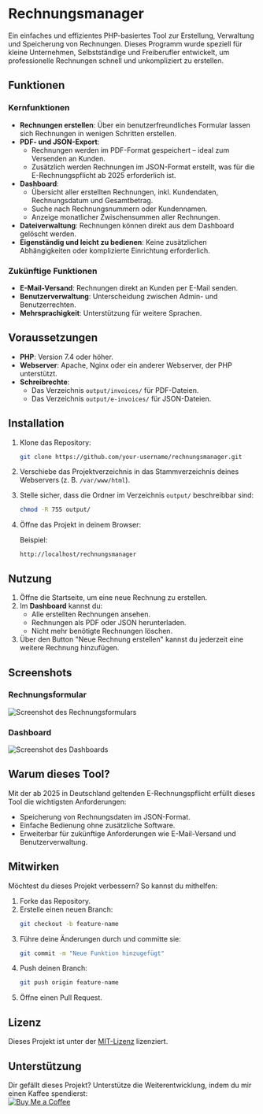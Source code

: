 # Rechnungsmanager

Ein einfaches und effizientes PHP-basiertes Tool zur Erstellung, Verwaltung und Speicherung von Rechnungen. Dieses Programm wurde speziell für kleine Unternehmen, Selbstständige und Freiberufler entwickelt, um professionelle Rechnungen schnell und unkompliziert zu erstellen.

## Funktionen

### Kernfunktionen
- **Rechnungen erstellen**: Über ein benutzerfreundliches Formular lassen sich Rechnungen in wenigen Schritten erstellen.
- **PDF- und JSON-Export**:
  - Rechnungen werden im PDF-Format gespeichert – ideal zum Versenden an Kunden.
  - Zusätzlich werden Rechnungen im JSON-Format erstellt, was für die E-Rechnungspflicht ab 2025 erforderlich ist.
- **Dashboard**:
  - Übersicht aller erstellten Rechnungen, inkl. Kundendaten, Rechnungsdatum und Gesamtbetrag.
  - Suche nach Rechnungsnummern oder Kundennamen.
  - Anzeige monatlicher Zwischensummen aller Rechnungen.
- **Dateiverwaltung**: Rechnungen können direkt aus dem Dashboard gelöscht werden.
- **Eigenständig und leicht zu bedienen**: Keine zusätzlichen Abhängigkeiten oder komplizierte Einrichtung erforderlich.

### Zukünftige Funktionen
- **E-Mail-Versand**: Rechnungen direkt an Kunden per E-Mail senden.
- **Benutzerverwaltung**: Unterscheidung zwischen Admin- und Benutzerrechten.
- **Mehrsprachigkeit**: Unterstützung für weitere Sprachen.

## Voraussetzungen

- **PHP**: Version 7.4 oder höher.
- **Webserver**: Apache, Nginx oder ein anderer Webserver, der PHP unterstützt.
- **Schreibrechte**:
  - Das Verzeichnis `output/invoices/` für PDF-Dateien.
  - Das Verzeichnis `output/e-invoices/` für JSON-Dateien.

## Installation

1. Klone das Repository:
   ```bash
   git clone https://github.com/your-username/rechnungsmanager.git
   ```
2. Verschiebe das Projektverzeichnis in das Stammverzeichnis deines Webservers (z. B. `/var/www/html`).
3. Stelle sicher, dass die Ordner im Verzeichnis `output/` beschreibbar sind:
   ```bash
   chmod -R 755 output/
   ```
4. Öffne das Projekt in deinem Browser:

   Beispiel:
   ```
   http://localhost/rechnungsmanager
   ```

## Nutzung

1. Öffne die Startseite, um eine neue Rechnung zu erstellen.
2. Im **Dashboard** kannst du:
   - Alle erstellten Rechnungen ansehen.
   - Rechnungen als PDF oder JSON herunterladen.
   - Nicht mehr benötigte Rechnungen löschen.
3. Über den Button "Neue Rechnung erstellen" kannst du jederzeit eine weitere Rechnung hinzufügen.

## Screenshots

### Rechnungsformular
![Screenshot des Rechnungsformulars](https://via.placeholder.com/600x400.png?text=Rechnungsformular)

### Dashboard
![Screenshot des Dashboards](https://via.placeholder.com/600x400.png?text=Dashboard)

## Warum dieses Tool?

Mit der ab 2025 in Deutschland geltenden E-Rechnungspflicht erfüllt dieses Tool die wichtigsten Anforderungen:
- Speicherung von Rechnungsdaten im JSON-Format.
- Einfache Bedienung ohne zusätzliche Software.
- Erweiterbar für zukünftige Anforderungen wie E-Mail-Versand und Benutzerverwaltung.

## Mitwirken

Möchtest du dieses Projekt verbessern? So kannst du mithelfen:
1. Forke das Repository.
2. Erstelle einen neuen Branch:
   ```bash
   git checkout -b feature-name
   ```
3. Führe deine Änderungen durch und committe sie:
   ```bash
   git commit -m "Neue Funktion hinzugefügt"
   ```
4. Push deinen Branch:
   ```bash
   git push origin feature-name
   ```
5. Öffne einen Pull Request.

## Lizenz

Dieses Projekt ist unter der [MIT-Lizenz](LICENSE) lizenziert.

## Unterstützung

Dir gefällt dieses Projekt? Unterstütze die Weiterentwicklung, indem du mir einen Kaffee spendierst:  
[![Buy Me a Coffee](https://cdn.buymeacoffee.com/buttons/v2/default-yellow.png)](https://buymeacoffee.com/barbarahohensee)

